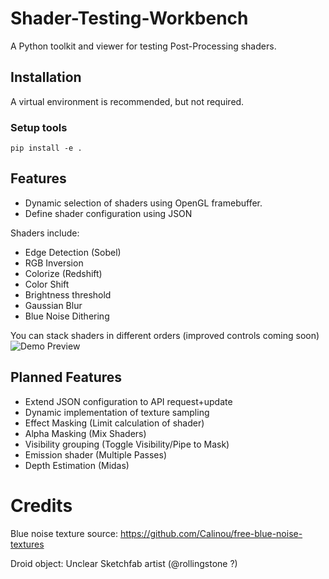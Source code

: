 # Shader-Testing-Workbench
A Python toolkit and viewer for testing Post-Processing shaders.

## Installation
A virtual environment is recommended, but not required.

### Setup tools
`
pip install -e .
`

## Features

- Dynamic selection of shaders using OpenGL framebuffer.
- Define shader configuration using JSON

Shaders include:
- Edge Detection (Sobel)
- RGB Inversion
- Colorize (Redshift)
- Color Shift
- Brightness threshold
- Gaussian Blur
- Blue Noise Dithering

You can stack shaders in different orders (improved controls coming soon)
![Demo Preview](demo.gif)

## Planned Features

- Extend JSON configuration to API request+update
- Dynamic implementation of texture sampling
- Effect Masking (Limit calculation of shader)
- Alpha Masking (Mix Shaders)
- Visibility grouping (Toggle Visibility/Pipe to Mask)
- Emission shader (Multiple Passes)
- Depth Estimation (Midas) 

# Credits
Blue noise texture source: https://github.com/Calinou/free-blue-noise-textures

Droid object: Unclear Sketchfab artist (@rollingstone ?)